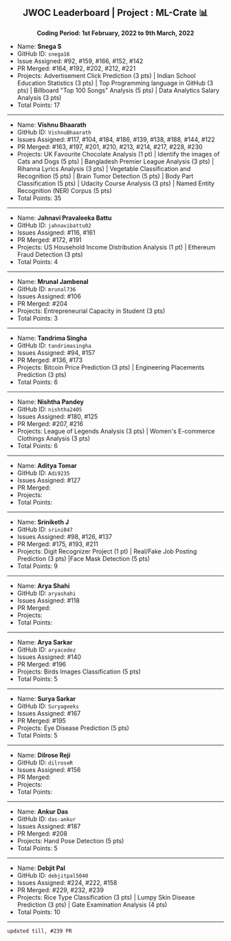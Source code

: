 
<div align = 'center'>
  <h2> JWOC Leaderboard | Project : ML-Crate 📊 </h2>
  <p><b> Coding Period: 1st February, 2022 to 9th March, 2022 </b></p>
  </div>
  
  - Name: **Snega S**
  - GitHub ID: `snega16`
  - Issue Assigned: #92, #159, #166, #152, #142
  - PR Merged: #164, #192, #202, #212, #221
  - Projects: Advertisement Click Prediction (3 pts) | Indian School Education Statistics (3 pts) | Top Programming language in GitHub (3 pts) | Billboard "Top 100 Songs" Analysis (5 pts) | Data Analytics Salary Analysis (3 pts)
  - Total Points: 17

---------------------------------------------------------
- Name: **Vishnu Bhaarath**
- GitHub ID: `VishnuBhaarath`
- Issues Assigned: #117, #104, #184, #186, #139, #138, #188, #144, #122
- PR Merged: #163, #197, #201, #210, #213, #214, #217, #228, #230
- Projects: UK Favourite Chocolate Analysis (1 pt) | Identify the images of Cats and Dogs (5 pts) | Bangladesh Premier League Analysis (3 pts) | Rihanna Lyrics Analysis (3 pts) | Vegetable Classification and Recognition (5 pts) | Brain Tumor Detection (5 pts) | Body Part Classification (5 pts) | Udacity Course Analysis (3 pts) | Named Entity Recognition (NER) Corpus (5 pts)
- Total Points: 35

----------------------------------------------------------
- Name: **Jahnavi Pravaleeka Battu**
- GitHub ID: `jahnavibattu02`
- Issues Assigned: #116, #161
- PR Merged: #172, #191
- Projects: US Household Income Distribution Analysis (1 pt) | Ethereum Fraud Detection (3 pts)
- Total Points: 4

----------------------------------------------------------
- Name: **Mrunal Jambenal**
- GitHub ID: `mrunal736`
- Issues Assigned: #106
- PR Merged: #204
- Projects: Entrepreneurial Capacity in Student (3 pts)
- Total Points: 3

----------------------------------------------------------
- Name: **Tandrima Singha**
- GitHub ID: `tandrimasingha`
- Issues Assigned: #94, #157
- PR Merged: #136, #173
- Projects: Bitcoin Price Prediction (3 pts) | Engineering Placements Prediction (3 pts)
- Total Points: 6

----------------------------------------------------------- 
- Name: **Nishtha Pandey**
- GitHub ID: `nishtha2405`
- Issues Assigned: #180, #125
- PR Merged: #207, #216
- Projects: League of Legends Analysis (3 pts) | Women's E-commerce Clothings Analysis (3 pts)
- Total Points: 6

----------------------------------------------------------
- Name: **Aditya Tomar**
- GitHub ID: `Adi9235`
- Issues Assigned: #127
- PR Merged:
- Projects:
- Total Points:

----------------------------------------------------------
- Name: **Sriniketh J**
- GitHub ID: `srini047`
- Issues Assigned: #98, #126, #137
- PR Merged: #175, #193, #211
- Projects: Digit Recognizer Project (1 pt) | Real/Fake Job Posting Prediction (3 pts) |Face Mask Detection (5 pts)
- Total Points: 9

----------------------------------------------------------
- Name: **Arya Shahi**
- GitHub ID: `aryashahi`
- Issues Assigned: #118
- PR Merged:
- Projects:
- Total Points:

----------------------------------------------------------
- Name: **Arya Sarkar**
- GitHub ID: `aryacodez`
- Issues Assigned: #140
- PR Merged: #196
- Projects: Birds Images Classification (5 pts)
- Total Points: 5

----------------------------------------------------------
- Name: **Surya Sarkar**
- GitHub ID: `Suryageeks`
- Issues Assigned: #167
- PR Merged: #195
- Projects: Eye Disease Prediction (5 pts)
- Total Points: 5

----------------------------------------------------------
- Name: **Dilrose Reji**
- GitHub ID: `dilroseR`
- Issues Assigned: #156
- PR Merged: 
- Projects: 
- Total Points:

----------------------------------------------------------
- Name: **Ankur Das**
- GitHub ID: `das-ankur`
- Issues Assigned: #187
- PR Merged: #208
- Projects: Hand Pose Detection (5 pts)
- Total Points: 5

----------------------------------------------------------
- Name: **Debjit Pal**
- GitHub ID: `debjitpal5040`
- Issues Assigned: #224, #222, #158
- PR Merged: #229, #232, #239
- Projects: Rice Type Classification (3 pts) | Lumpy Skin Disease Prediction (3 pts) | Gate Examination Analysis (4 pts)
- Total Points: 10

----------------------------------------------------------

`updated till, #239 PR`
